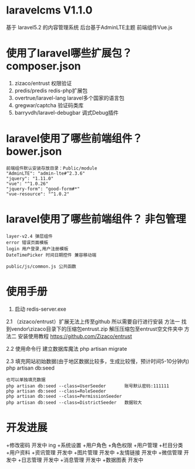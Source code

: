 
# laravelcms V1.1.0 
基于 laravel5.2 的内容管理系统  后台基于AdminLTE主题  前端组件Vue.js

#	使用了laravel哪些扩展包？ composer.json
1. zizaco/entrust 权限验证
2. predis/predis redis-php扩展包
3. overtrue/laravel-lang laravel多个国家的语言包
4. gregwar/captcha 验证码类库
5. barryvdh/laravel-debugbar 调式Debug插件

#	laravel使用了哪些前端组件？ bower.json

	前端组件默认安装存放目录：Public/module
	"AdminLTE": "admin-lte#^2.3.6"
    "jquery": "1.11.0"
    "vue": "^1.0.26"
    "jquery-form": "good-form#*"
    "vue-resource": "^1.0.2"

#	laravel使用了哪些前端组件？ 非包管理
	layer-v2.4 弹层组件
	error 错误页面模板
	login 用户登录,用户注册模板
	DateTimePicker 时间日期控件 兼容移动端

	public/js/common.js 公共函数

#	使用手册

1. 启动 redis-server.exe  

2.1 （zizaco/entrust）扩展无法上传至github 所以需要自行进行安装
	方法一
	找到vendor\zizaco目录下的压缩包entrust.zip 解压压缩包至entrust空文件夹中
	方法二
    安装使用教程 https://github.com/Zizaco/entrust 

2.2 使用命令行 建立数据库魔法
    php artisan migrate
	
2.3 填充网站初始数据(由于地区数据比较多，生成比较慢，预计时间5-10分钟内)	
	php artisan db:seed
	
	也可以单独填充数据
	php artisan db:seed --class=UserSeeder		 账号默认密码:111111
	php artisan db:seed --class=RoleSeeder
	php artisan db:seed --class=PermissionSeeder
	php artisan db:seed --class=DistrictSeeder	 数据较大
	
#	开发进展

+修改密码 开发中 ing
+系统设置
+用户角色
+角色权限
+用户管理
+栏目分类
+用户资料
+资讯管理 开发中
+图片管理 开发中
+友情链接 开发中
+微信管理 开发中
+日志管理 开发中
+消息管理 开发中
+数据图表 开发中

